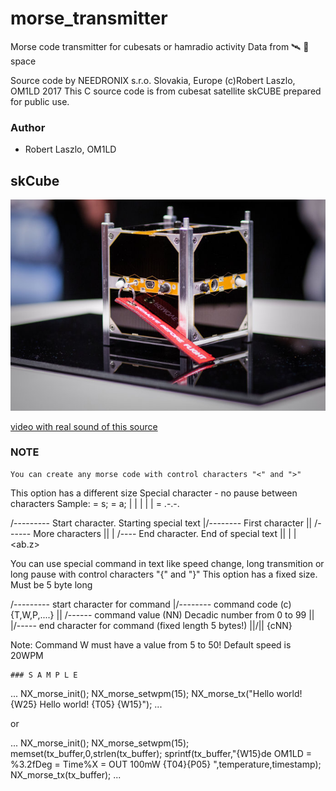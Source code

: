 # morse_transmitter
Morse code transmitter for cubesats or hamradio activity
Data from 🛰 🌌 space

Source code by NEEDRONIX s.r.o. Slovakia, Europe (c)Robert Laszlo, OM1LD 2017
This C source code is from cubesat satellite skCUBE prepared for public use.

### Author
* Robert Laszlo, OM1LD

## skCube 
![img](skcube.jpg)

[video with real sound of this source](https://www.youtube.com/watch?v=ggRdPaawQAI)


### NOTE
	You can create any morse code with control characters "<" and ">"
  This option has a different size
  Special character - no pause between characters
  Sample: <EEE> = s; <ET> = a;
          <AR> | <ENN> | <AAE> | <EKE> | <EC> | <ETETE> = .-.-.

  /--------- Start character. Starting special text
  |/-------- First character
  || /------ More characters
  || | /---- End character. End of special text
  || | |
  <ab.z>


  You can use special command in text like speed change, long transmition or long pause with control characters "{" and "}"
  This option has a fixed size. Must be 5 byte long

  /--------- start character for command
  |/-------- command code  (c) {T,W,P,....}
  || /------ command value (NN) Decadic number from 0 to 99
  || |/----- end character for command (fixed length 5 bytes!)
  ||/||
  {cNN}

  Note: Command W must have a value from 5 to 50! Default speed is 20WPM



	### S A M P L E

  ...
	NX_morse_init();
	NX_morse_setwpm(15);
	NX_morse_tx("Hello world! {W25} Hello world! {T05} <AR> {W15}");
  ...

 or

  ...
	NX_morse_init();
	NX_morse_setwpm(15);
	memset(tx_buffer,0,strlen(tx_buffer);
	sprintf(tx_buffer,"{W15}de OM1LD = %3.2fDeg = Time%X = OUT 100mW {T04}<AR>{P05} ",temperature,timestamp);
	NX_morse_tx(tx_buffer);
  ...
